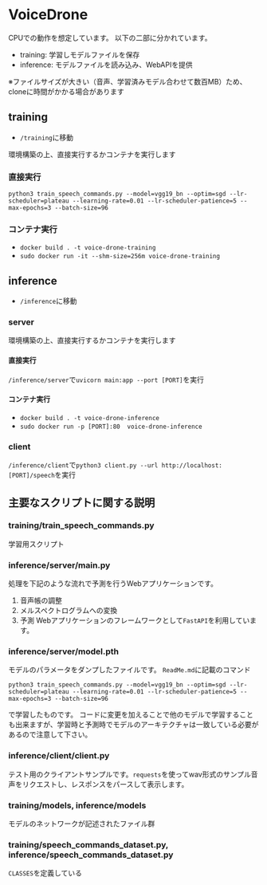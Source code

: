 # VoiceDrone

CPUでの動作を想定しています。
以下の二部に分かれています。

- training: 学習しモデルファイルを保存
- inference: モデルファイルを読み込み、WebAPIを提供

※ファイルサイズが大きい（音声、学習済みモデル合わせて数百MB）ため、cloneに時間がかかる場合があります

## training
- `/training`に移動

環境構築の上、直接実行するかコンテナを実行します

### 直接実行
`python3 train_speech_commands.py --model=vgg19_bn --optim=sgd --lr-scheduler=plateau --learning-rate=0.01 --lr-scheduler-patience=5 --max-epochs=3 --batch-size=96`

### コンテナ実行
- `docker build . -t voice-drone-training`
- `sudo docker run -it --shm-size=256m voice-drone-training`

## inference
- `/inference`に移動

### server
環境構築の上、直接実行するかコンテナを実行します

#### 直接実行
`/inference/server`で`uvicorn main:app --port [PORT]`を実行

#### コンテナ実行
- `docker build . -t voice-drone-inference`
- `sudo docker run -p [PORT]:80  voice-drone-inference`

### client
`/inference/client`で`python3 client.py --url http://localhost:[PORT]/speech`を実行

## 主要なスクリプトに関する説明

### training/train_speech_commands.py

学習用スクリプト


###  inference/server/main.py

処理を下記のような流れで予測を行うWebアプリケーションです。
1. 音声帳の調整
2. メルスペクトログラムへの変換
3. 予測
Webアプリケーションのフレームワークとして`FastAPI`を利用しています。


### inference/server/model.pth

モデルのパラメータをダンプしたファイルです。
`ReadMe.md`に記載のコマンド
```
python3 train_speech_commands.py --model=vgg19_bn --optim=sgd --lr-scheduler=plateau --learning-rate=0.01 --lr-scheduler-patience=5 --max-epochs=3 --batch-size=96
```
で学習したものです。
コードに変更を加えることで他のモデルで学習することも出来ますが、学習時と予測時でモデルのアーキテクチャは一致している必要があるので注意して下さい。


### inference/client/client.py

テスト用のクライアントサンプルです。`requests`を使ってwav形式のサンプル音声をリクエストし、レスポンスをパースして表示します。


### training/models, inference/models

モデルのネットワークが記述されたファイル群


### training/speech_commands_dataset.py, inference/speech_commands_dataset.py

`CLASSES`を定義している